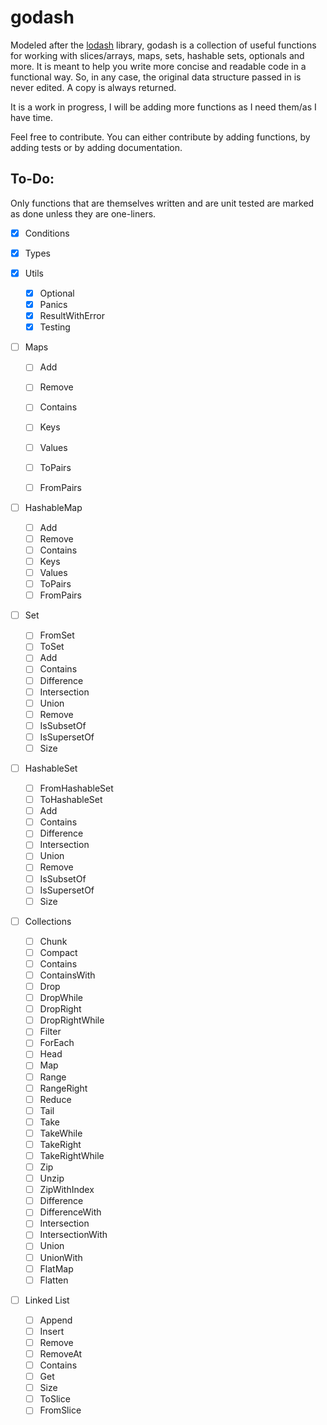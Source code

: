 # godash

Modeled after the [lodash](https://lodash.com/) library, godash is a collection of useful functions for working with
slices/arrays, maps, sets, hashable sets, optionals and more. It is meant to help you write more concise and readable
code in a functional way. So, in any case, the original data structure passed in is never edited. A copy is always
returned.

It is a work in progress, I will be adding more functions as I need them/as I have time.

Feel free to contribute. You can either contribute by adding functions, by adding tests or by adding documentation.

## To-Do:

Only functions that are themselves written and are unit tested are marked as done unless they are one-liners.

- [x] Conditions

- [x] Types

- [x] Utils
    - [x] Optional
    - [x] Panics
    - [x] ResultWithError
    - [x] Testing

- [ ] Maps
    - [ ] Add
    - [ ] Remove
    - [ ] Contains
    - [ ] Keys
    - [ ] Values
    - [ ] ToPairs
    - [ ] FromPairs


- [ ] HashableMap
    - [ ] Add
    - [ ] Remove
    - [ ] Contains
    - [ ] Keys
    - [ ] Values
    - [ ] ToPairs
    - [ ] FromPairs

- [ ] Set
    - [ ] FromSet
    - [ ] ToSet
    - [ ] Add
    - [ ] Contains
    - [ ] Difference
    - [ ] Intersection
    - [ ] Union
    - [ ] Remove
    - [ ] IsSubsetOf
    - [ ] IsSupersetOf
    - [ ] Size

- [ ] HashableSet
    - [ ] FromHashableSet
    - [ ] ToHashableSet
    - [ ] Add
    - [ ] Contains
    - [ ] Difference
    - [ ] Intersection
    - [ ] Union
    - [ ] Remove
    - [ ] IsSubsetOf
    - [ ] IsSupersetOf
    - [ ] Size

- [ ] Collections
    - [ ] Chunk
    - [ ] Compact
    - [ ] Contains
    - [ ] ContainsWith
    - [ ] Drop
    - [ ] DropWhile
    - [ ] DropRight
    - [ ] DropRightWhile
    - [ ] Filter
    - [ ] ForEach
    - [ ] Head
    - [ ] Map
    - [ ] Range
    - [ ] RangeRight
    - [ ] Reduce
    - [ ] Tail
    - [ ] Take
    - [ ] TakeWhile
    - [ ] TakeRight
    - [ ] TakeRightWhile
    - [ ] Zip
    - [ ] Unzip
    - [ ] ZipWithIndex
    - [ ] Difference
    - [ ] DifferenceWith
    - [ ] Intersection
    - [ ] IntersectionWith
    - [ ] Union
    - [ ] UnionWith
    - [ ] FlatMap
    - [ ] Flatten

- [ ] Linked List
    - [ ] Append
    - [ ] Insert
    - [ ] Remove
    - [ ] RemoveAt
    - [ ] Contains
    - [ ] Get
    - [ ] Size
    - [ ] ToSlice
    - [ ] FromSlice